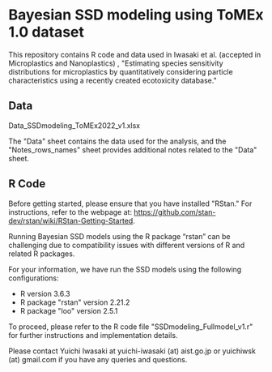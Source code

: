 # Bayesian SSD modeling using ToMEx 1.0 dataset

This repository contains R code and data used in Iwasaki et al. (accepted in Microplastics and Nanoplastics) , "Estimating species sensitivity distributions for microplastics by quantitatively considering particle characteristics using a recently created ecotoxicity database."

## Data
Data_SSDmodeling_ToMEx2022_v1.xlsx

The "Data" sheet contains the data used for the analysis, and the "Notes_rows_names" sheet provides additional notes related to the "Data" sheet.

## R Code
Before getting started, please ensure that you have installed "RStan." For instructions, refer to the webpage at: https://github.com/stan-dev/rstan/wiki/RStan-Getting-Started.

Running Bayesian SSD models using the R package “rstan” can be challenging due to compatibility issues with different versions of R and related R packages. 

For your information, we have run the SSD models using the following configurations:
- R version 3.6.3
- R package "rstan" version 2.21.2
- R package "loo" version 2.5.1

To proceed, please refer to the R code file "SSDmodeling_Fullmodel_v1.r" for further instructions and implementation details.


Please contact Yuichi Iwasaki at yuichi-iwasaki (at) aist.go.jp or yuichiwsk (at) gmail.com if you have any queries and questions.



